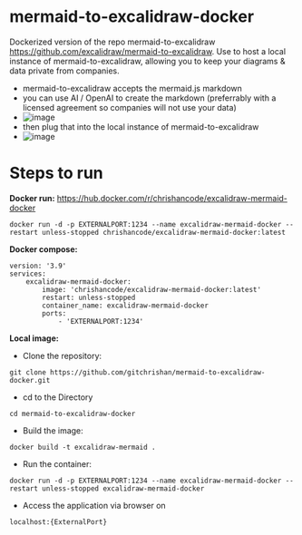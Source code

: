# mermaid-to-excalidraw-docker
Dockerized version of the repo mermaid-to-excalidraw https://github.com/excalidraw/mermaid-to-excalidraw. 
Use to host a local instance of mermaid-to-excalidraw, allowing you to keep your diagrams & data private from companies.
- mermaid-to-excalidraw accepts the mermaid.js markdown
- you can use AI / OpenAI to create the markdown (preferrably with a licensed agreement so companies will not use your data)
- ![image](https://github.com/gitchrishan/mermaid-to-excalidraw-docker/assets/43588713/c5f9324f-565d-45b7-9da1-e7baa74dd153)
- then plug that into the local instance of mermaid-to-excalidraw
- ![image](https://github.com/gitchrishan/mermaid-to-excalidraw-docker/assets/43588713/d85859f1-afcd-4e93-ad87-1be65e481492)

# Steps to run
<b>Docker run:</b> https://hub.docker.com/r/chrishancode/excalidraw-mermaid-docker
```
docker run -d -p EXTERNALPORT:1234 --name excalidraw-mermaid-docker --restart unless-stopped chrishancode/excalidraw-mermaid-docker:latest
```

<b>Docker compose:</b>
```
version: '3.9'
services:
    excalidraw-mermaid-docker:
        image: 'chrishancode/excalidraw-mermaid-docker:latest'
        restart: unless-stopped
        container_name: excalidraw-mermaid-docker
        ports:
            - 'EXTERNALPORT:1234'
```

<b>Local image:</b>
- Clone the repository:
```
git clone https://github.com/gitchrishan/mermaid-to-excalidraw-docker.git
```
- cd to the Directory
```
cd mermaid-to-excalidraw-docker
```
- Build the image:
```
docker build -t excalidraw-mermaid .
```
- Run the container:
```
docker run -d -p EXTERNALPORT:1234 --name excalidraw-mermaid-docker --restart unless-stopped excalidraw-mermaid-docker
```
- Access the application via browser on
```
localhost:{ExternalPort}
```

